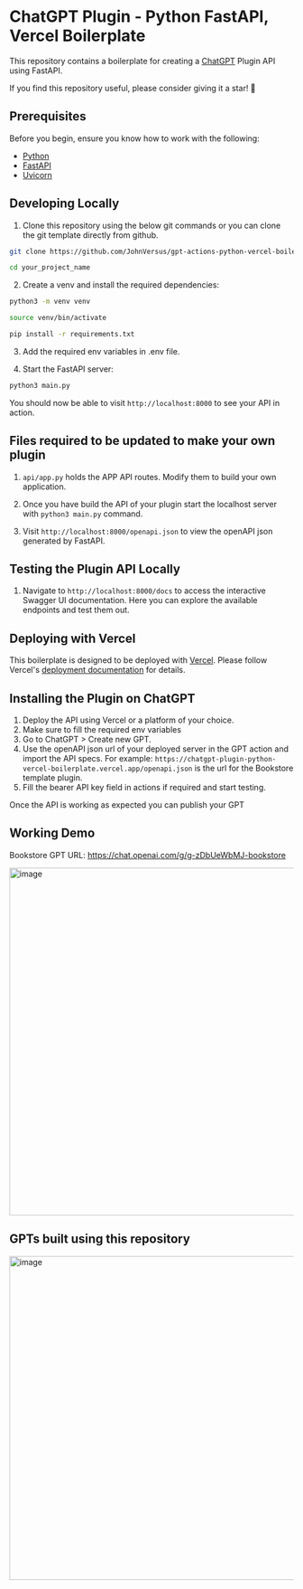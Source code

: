 # ChatGPT Plugin - Python FastAPI, Vercel Boilerplate

This repository contains a boilerplate for creating a [ChatGPT](https://platform.openai.com/docs/plugins/introduction) Plugin API using FastAPI.

If you find this repository useful, please consider giving it a star! 🌟

## Prerequisites

Before you begin, ensure you know how to work with the following:

- [Python](https://www.python.org/downloads/)
- [FastAPI](https://fastapi.tiangolo.com/#installation)
- [Uvicorn](https://www.uvicorn.org/)

## Developing Locally

1. Clone this repository using the below git commands or you can clone the git template directly from github.

```bash
git clone https://github.com/JohnVersus/gpt-actions-python-vercel-boilerplate.git your_project_name

cd your_project_name
```

2. Create a venv and install the required dependencies:

```bash
python3 -m venv venv

source venv/bin/activate

pip install -r requirements.txt
```

3. Add the required env variables in .env file.

4. Start the FastAPI server:

```bash
python3 main.py
```

You should now be able to visit `http://localhost:8000` to see your API in action.

## Files required to be updated to make your own plugin

1. `api/app.py` holds the APP API routes. Modify them to build your own application.

2. Once you have build the API of your plugin start the localhost server with `python3 main.py` command.

3. Visit `http://localhost:8000/openapi.json` to view the openAPI json generated by FastAPI.

## Testing the Plugin API Locally

1. Navigate to `http://localhost:8000/docs` to access the interactive Swagger UI documentation. Here you can explore the available endpoints and test them out.

## Deploying with Vercel

This boilerplate is designed to be deployed with [Vercel](https://vercel.com/). Please follow Vercel's [deployment documentation](https://vercel.com/docs/platform/deployments) for details.

## Installing the Plugin on ChatGPT

1. Deploy the API using Vercel or a platform of your choice.
2. Make sure to fill the required env variables
3. Go to ChatGPT > Create new GPT.
4. Use the openAPI json url of your deployed server in the GPT action and import the API specs. For example: `https://chatgpt-plugin-python-vercel-boilerplate.vercel.app/openapi.json` is the url for the Bookstore template plugin.
5. Fill the bearer API key field in actions if required and start testing.

Once the API is working as expected you can publish your GPT

## Working Demo

Bookstore GPT URL: https://chat.openai.com/g/g-zDbUeWbMJ-bookstore

<img width="615" alt="image" src="https://github.com/JohnVersus/gpt-actions-python-vercel-boilerplate/assets/15834299/49882a7c-bfa5-4457-be0d-1bc7b4540ed2">

## GPTs built using this repository

<img width="573" alt="image" src="https://github.com/JohnVersus/gpt-actions-python-vercel-boilerplate/assets/15834299/b01aaac3-b631-4552-bfd4-b2728cb78126">

